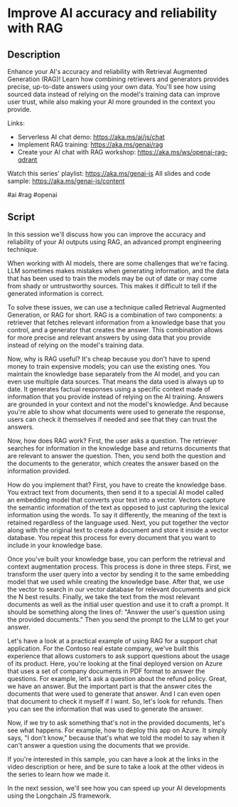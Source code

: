 # Improve AI accuracy and reliability with RAG

## Description

Enhance your AI's accuracy and reliability with Retrieval Augmented Generation (RAG)! Learn how combining retrievers and generators provides precise, up-to-date answers using your own data. You'll see how using sourced data instead of relying on the model's training data can improve user trust, while also making your AI more grounded in the context you provide.

Links:
- Serverless AI chat demo: https://aka.ms/ai/js/chat
- Implement RAG training: https://aka.ms/genai/rag
- Create your AI chat with RAG workshop: https://aka.ms/ws/openai-rag-qdrant

Watch this series' playlist: https://aka.ms/genai-js
All slides and code sample: https://aka.ms/genai-js/content

#ai #rag #openai

## Script

In this session we'll discuss how you can improve the accuracy and reliability of your AI outputs using RAG, an advanced prompt engineering technique.

When working with AI models, there are some challenges that we're facing. LLM sometimes makes mistakes when generating information, and the data that has been used to train the models may be out of date or may come from shady or untrustworthy sources. This makes it difficult to tell if the generated information is correct.

To solve these issues, we can use a technique called Retrieval Augmented Generation, or RAG for short. RAG is a combination of two components: a retriever that fetches relevant information from a knowledge base that you control, and a generator that creates the answer. This combination allows for more precise and relevant answers by using data that you provide instead of relying on the model's training data.

Now, why is RAG useful? It's cheap because you don't have to spend money to train expensive models; you can use the existing ones. You maintain the knowledge base separately from the AI model, and you can even use multiple data sources. That means the data used is always up to date. It generates factual responses using a specific context made of information that you provide instead of relying on the AI training. Answers are grounded in your context and not the model's knowledge. And because you're able to show what documents were used to generate the response, users can check it themselves if needed and see that they can trust the answers.

Now, how does RAG work? First, the user asks a question. The retriever searches for information in the knowledge base and returns documents that are relevant to answer the question. Then, you send both the question and the documents to the generator, which creates the answer based on the information provided.

How do you implement that? First, you have to create the knowledge base. You extract text from documents, then send it to a special AI model called an embedding model that converts your text into a vector. Vectors capture the semantic information of the text as opposed to just capturing the lexical information using the words. To say it differently, the meaning of the text is retained regardless of the language used. Next, you put together the vector along with the original text to create a document and store it inside a vector database. You repeat this process for every document that you want to include in your knowledge base.

Once you've built your knowledge base, you can perform the retrieval and context augmentation process. This process is done in three steps. First, we transform the user query into a vector by sending it to the same embedding model that we used while creating the knowledge base. After that, we use the vector to search in our vector database for relevant documents and pick the N best results. Finally, we take the text from the most relevant documents as well as the initial user question and use it to craft a prompt. It should be something along the lines of: "Answer the user's question using the provided documents." Then you send the prompt to the LLM to get your answer.

Let's have a look at a practical example of using RAG for a support chat application. For the Contoso real estate company, we've built this experience that allows customers to ask support questions about the usage of its product. Here, you're looking at the final deployed version on Azure that uses a set of company documents in PDF format to answer the questions. For example, let's ask a question about the refund policy. Great, we have an answer. But the important part is that the answer cites the documents that were used to generate that answer. And I can even open that document to check it myself if I want. So, let's look for refunds. Then you can see the information that was used to generate the answer.

Now, if we try to ask something that's not in the provided documents, let's see what happens. For example, how to deploy this app on Azure. It simply says, "I don't know," because that's what we told the model to say when it can't answer a question using the documents that we provide.

If you're interested in this sample, you can have a look at the links in the video description or here, and be sure to take a look at the other videos in the series to learn how we made it.

In the next session, we'll see how you can speed up your AI developments using the Longchain JS framework.
